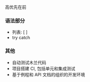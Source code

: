 高优先在前

### 语法部分

- 列表: [ ]
- try catch

### 其他

- 自动测试木兰代码
- 项目搭建 CI, 包括单元和集成测试
- 基于例程和 API 文档的组织的开发环境